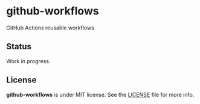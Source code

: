 # github-workflows
GitHub Actions reusable workflows

## Status
Work in progress.

## License
**github-workflows** is under MIT license. See the [LICENSE](LICENSE) file for more info.